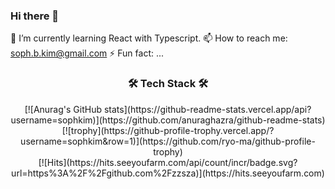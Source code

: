 ### Hi there 👋

🌱 I’m currently learning React with Typescript.
📫 How to reach me: soph.b.kim@gmail.com
⚡ Fun fact: ...


<h3 align="center"> 🛠 Tech Stack 🛠 </h3>



<div align=center>
[![Anurag's GitHub stats](https://github-readme-stats.vercel.app/api?username=sophkim)](https://github.com/anuraghazra/github-readme-stats)
[![trophy](https://github-profile-trophy.vercel.app/?username=sophkim&row=1)](https://github.com/ryo-ma/github-profile-trophy)
</div>

<div align=center>	
[![Hits](https://hits.seeyoufarm.com/api/count/incr/badge.svg?url=https%3A%2F%2Fgithub.com%2Fzzsza)](https://hits.seeyoufarm.com) 
</div>
